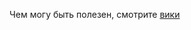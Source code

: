 Чем могу быть полезен, смотрите [вики](https://github.com/DeadBlackBirdTrills/deadblackbirdtrills.github.io/wiki)
